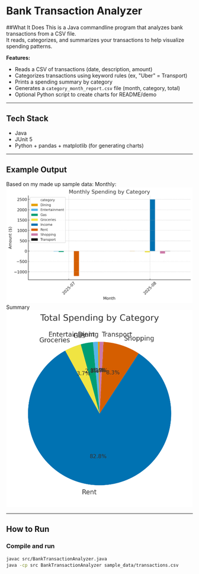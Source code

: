 # Bank Transaction Analyzer

##What It Does
This is a Java commandline program that analyzes bank transactions from a CSV file.  
It reads, categorizes, and summarizes your transactions to help visualize spending patterns.

**Features:**
- Reads a CSV of transactions (date, description, amount)
- Categorizes transactions using keyword rules (ex, "Uber" = Transport)
- Prints a spending summary by category
- Generates a `category_month_report.csv` file (month, category, total)
- Optional Python script to create charts for README/demo

---

## Tech Stack
- Java
- JUnit 5
- Python + pandas + matplotlib (for generating charts)

---

## Example Output
Based on my made up sample data:
Monthly:
![Monthly](screenshots/monthly.png)
Summary
![Summary](screenshots/summary.png)

---

## How to Run

### Compile and run
```bash
javac src/BankTransactionAnalyzer.java
java -cp src BankTransactionAnalyzer sample_data/transactions.csv
